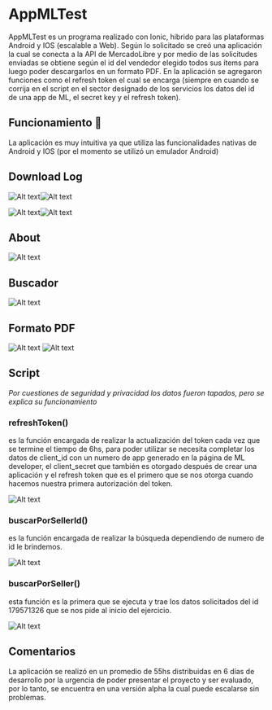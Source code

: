 # AppMLTest
AppMLTest es un programa realizado con Ionic, hibrido para las plataformas Android y IOS (escalable a Web). Según lo solicitado se creó una aplicación la cual se conecta a la API de MercadoLibre y por medio de las solicitudes enviadas se obtiene según el id del vendedor elegido todos sus ítems para luego poder descargarlos en un formato PDF. 
En la aplicación se agregaron funciones como el refresh token el cual se encarga (siempre en cuando se corrija en el script en el sector designado de los servicios los datos del id de una app de ML, el secret key y el refresh token).

## Funcionamiento 🚀
La aplicación es muy intuitiva ya que utiliza las funcionalidades nativas de Android y IOS (por el momento se utilizó un emulador Android) 

## Download Log

![Alt text](https://github.com/TazMania-Git/AppMLTest/blob/main/src/assets/Captura1.PNG?raw=true)![Alt text](https://github.com/TazMania-Git/AppMLTest/blob/main/src/assets/Captura2.PNG?raw=true)


![Alt text](https://github.com/TazMania-Git/AppMLTest/blob/main/src/assets/Captura3.PNG?raw=true)![Alt text](https://github.com/TazMania-Git/AppMLTest/blob/main/src/assets/Captura4.PNG?raw=true)

## About

![Alt text](https://github.com/TazMania-Git/AppMLTest/blob/main/src/assets/Captura5.PNG?raw=true)

## Buscador

![Alt text](https://github.com/TazMania-Git/AppMLTest/blob/main/src/assets/Captura6.PNG?raw=true)

## Formato PDF

![Alt text](https://github.com/TazMania-Git/AppMLTest/blob/main/src/assets/PDF1.jpg?raw=true)
![Alt text](https://github.com/TazMania-Git/AppMLTest/blob/main/src/assets/PDF2.jpg?raw=true)

## Script

_Por cuestiones de seguridad y privacidad los datos fueron tapados, pero se explica su funcionamiento_

### refreshToken()

es la función encargada de realizar la actualización del token cada vez que se termine el tiempo de 6hs, para poder utilizar se necesita completar los datos de client_id con un numero de app generado en la página de ML developer, el client_secret que también es otorgado después de crear una aplicación y el refresh token que es el primero que se nos otorga cuando hacemos nuestra primera autorización del token.

![Alt text](https://github.com/TazMania-Git/AppMLTest/blob/main/src/assets/refresh.jpg?raw=true)

### buscarPorSellerId()

es la función encargada de realizar la búsqueda dependiendo de numero de id le brindemos. 

![Alt text](https://github.com/TazMania-Git/AppMLTest/blob/main/src/assets/buscarPorSellerId.jpg?raw=true)

### buscarPorSeller()

esta función es la primera que se ejecuta y trae los datos solicitados del id 179571326 que se nos pide al inicio del ejercicio.

![Alt text](https://github.com/TazMania-Git/AppMLTest/blob/main/src/assets/buscarPorSeller.jpg?raw=true)

## Comentarios

La aplicación se realizó en un promedio de 55hs distribuidas en 6 días de desarrollo por la urgencia de poder presentar el proyecto y ser evaluado, por lo tanto, se encuentra en una versión alpha la cual puede escalarse sin problemas.




